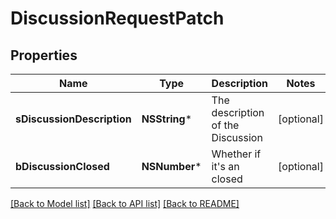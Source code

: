 # DiscussionRequestPatch

## Properties
Name | Type | Description | Notes
------------ | ------------- | ------------- | -------------
**sDiscussionDescription** | **NSString*** | The description of the Discussion | [optional] 
**bDiscussionClosed** | **NSNumber*** | Whether if it&#39;s an closed | [optional] 

[[Back to Model list]](../README.md#documentation-for-models) [[Back to API list]](../README.md#documentation-for-api-endpoints) [[Back to README]](../README.md)



